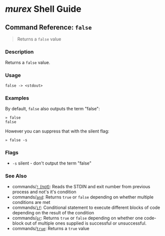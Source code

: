 # _murex_ Shell Guide

## Command Reference: `false`

> Returns a `false` value

### Description

Returns a `false` value.

### Usage

    false -> <stdout>

### Examples

By default, `false` also outputs the term "false":

    » false
    false
    
However you can suppress that with the silent flag:

    » false -s

### Flags

* `-s`
    silent - don't output the term "false"

### See Also

* commands/[`!` (not)](../commands/not.md):
  Reads the STDIN and exit number from previous process and not's it's condition
* commands/[`and`](../commands/and.md):
  Returns `true` or `false` depending on whether multiple conditions are met
* commands/[`if`](../commands/if.md):
  Conditional statement to execute different blocks of code depending on the result of the condition
* commands/[`or`](../commands/or.md):
  Returns `true` or `false` depending on whether one code-block out of multiple ones supplied is successful or unsuccessful.
* commands/[`true`](../commands/true.md):
  Returns a `true` value
